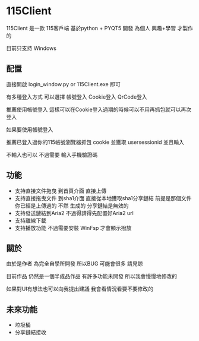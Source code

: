 # 115Client
115Client 是一款 115客戶端 基於python + PYQT5 開發 為個人 興趣+學習 才製作的

目前只支持 Windows
## 配置
直接開啟 login_window.py or 115Client.exe 即可

有多種登入方式 可以選擇 帳號登入 Cookie登入 QrCode登入

推薦使用帳號登入 這樣可以在Cookie登入過期的時候可以不用再抓包就可以再次登入

如果要使用帳號登入

推薦已登入過你的115帳號瀏覽器抓包 cookie 並獲取 usersessionid 並且輸入

不輸入也可以 不過需要 輸入手機驗證碼
## 功能
- 支持直接文件拖曳 到首頁介面 直接上傳
- 支持直接拖曳文件 到sha1介面 直接從本地獲取sha1分享鏈結 前提是那個文件你已經是上傳過的 不然 生成的 分享鏈結是無效的
- 支持發送鏈結到Aria2 不過得請得先配置好Aria2 url
- 支持離線下載
- 支持播放功能 不過需要安裝 WinFsp 才會顯示撥放
## 關於
由於是作者 為完全自學所開發 所以BUG 可能會很多 請見諒

目前作品 仍然是一個半成品作品 有許多功能未開發 所以我會慢慢地修改的

如果對UI有想法也可以向我提出建議 我會看情況看要不要修改的
## 未來功能
- 垃圾桶
- 分享鏈結接收

